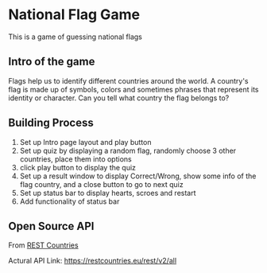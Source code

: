 # National Flag Game

This is a game of guessing national flags

## Intro of the game

Flags help us to identify different countries around the world. A country's flag is made up of symbols, colors and sometimes phrases that represent its identity or character. Can you tell what country the flag belongs to?

## Building Process

1. Set up Intro page layout and play button
2. Set up quiz by displaying a random flag, randomly choose 3 other countries, place them into options
3. click play button to display the quiz
4. Set up a result window to display Correct/Wrong, show some info of the flag country, and a close button to go to next quiz
5. Set up status bar to display hearts, scroes and restart
6. Add functionality of status bar

## Open Source API

From [REST Countries](https://restcountries.eu/)

Actural API Link: https://restcountries.eu/rest/v2/all